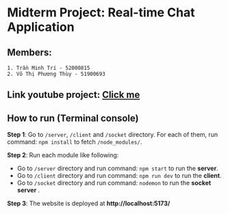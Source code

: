 
# Midterm Project: Real-time Chat Application
## Members:
    1. Trần Minh Trí - 52000815
    2. Võ Thị Phương Thùy - 51900693

## Link youtube project: [Click me](https://www.youtube.com/playlist?list=PLcysNhW6xq7XxDeDJnAMa-CaEFeUnuVQk)

## How to run (Terminal console)

**Step 1**: Go to `/server`, `/client` and `/socket` directory. For each of them, run command: `npm install` to fetch `/node_modules/`.  

**Step 2**: Run each module like following:      
- Go to `/server` directory and run command: `npm start` to run the **server**.
- Go to `/client` directory and run command: `npm run dev` to run the **client**.
- Go to `/socket` directory and run command: `nodemon` to run the **socket server** .

**Step 3**: The website is deployed at **http://localhost:5173/**
